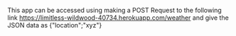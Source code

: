 This app can be accessed using making a POST Request to the following link https://limitless-wildwood-40734.herokuapp.com/weather and give the JSON data as {"location";"xyz"}
